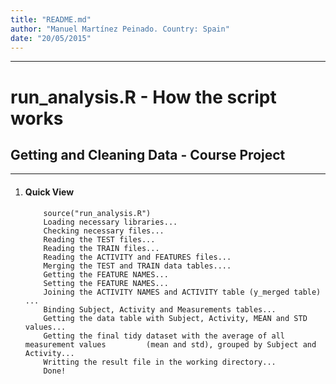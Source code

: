 ```yaml
---
title: "README.md"
author: "Manuel Martínez Peinado. Country: Spain"
date: "20/05/2015"
---
```

**************

# run_analysis.R - How the script works
## Getting and Cleaning Data - Course Project
**************

1. ####  Quick View
           
           source("run_analysis.R")         
           Loading necessary libraries...           
           Checking necessary files...
           Reading the TEST files...
           Reading the TRAIN files...
           Reading the ACTIVITY and FEATURES files...
           Merging the TEST and TRAIN data tables....
           Getting the FEATURE NAMES...
           Setting the FEATURE NAMES...
           Joining the ACTIVITY NAMES and ACTIVITY table (y_merged table) ...
           Binding Subject, Activity and Measurements tables...
           Getting the data table with Subject, Activity, MEAN and STD values...
           Getting the final tidy dataset with the average of all measurement values         (mean and std), grouped by Subject and Activity...
           Writting the result file in the working directory...
           Done!
           
